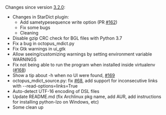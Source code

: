 Changes since version [3.2.0](./3.2.0.md):

- Changes in StarDict plugin:
	+ Add sametypesequence write option (PR [#162](https://github.com/ilius/pyglossary/pull/162))
	+ Fix some bugs
	+ Cleaning
- Disable gzip CRC check for BGL files with Python 3.7
- Fix a bug in octopus_mdict.py
- Fix Gtk warnings in ui_gtk
- Allow seeing/customizing warnings by setting environment variable WARNINGS
- Fix not being able to run the program when installed inside virtualenv ([#168](https://github.com/ilius/pyglossary/issues/168))
- Show a tip about -h when no UI were found, [#169](https://github.com/ilius/pyglossary/issues/169)
- octopus_mdict_source.py: fix [#68](https://github.com/ilius/pyglossary/issues/68), add support for inconsecutive links with --read-options=links=True
- Auto-detect UTF-16 encoding of DSL files
- Update README.md (fix Archlinux pkg name, add AUR, add instructions for installing python-lzo on Windows, etc)
- Some clean up

